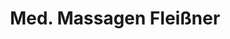 ---
title: "Med. Massagen Fleißner"
url: /schwarzach-im-pongau/med-massagen-fleissner/
shop: Massage
---